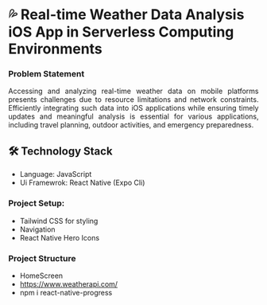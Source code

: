 
# 💦 Real-time Weather Data Analysis iOS App in Serverless Computing Environments 

### Problem Statement

<p style="text-align:justify">
Accessing and analyzing real-time weather data on mobile platforms presents challenges due to resource limitations and network constraints. Efficiently integrating such data into iOS applications while ensuring timely updates and meaningful analysis is essential for various applications, including travel planning, outdoor activities, and emergency preparedness.
</p>

## 🛠 Technology Stack

- Language: JavaScript
- Ui Framewrok: React Native (Expo Cli)


### Project Setup:

- Tailwind CSS for styling
- Navigation
- React Native Hero Icons

### Project Structure 
- HomeScreen
- https://www.weatherapi.com/
- npm i react-native-progress
